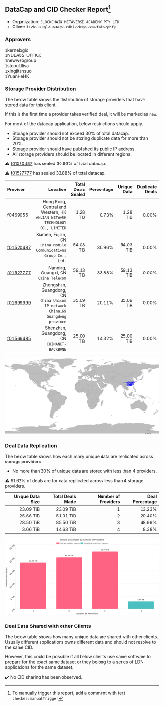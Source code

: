 ## DataCap and CID Checker Report[^1]
 - Organization: `BLOCKCHAIN METAVERSE ACADEMY PTY LTD`
 - Client: `f12k5kukgldua3ag5kzdhi27bxy52cvwf4kn7phfy`
### Approvers
`1`kernelogic<br/>`1`NDLABS-OFFICE<br/>`1`newwebgroup<br/>`1`stcouldlisa<br/>`1`xingjitansuo<br/>`1`YuanHeHK

### Storage Provider Distribution
The below table shows the distribution of storage providers that have stored data for this client.

If this is the first time a provider takes verified deal, it will be marked as `new`.

For most of the datacap application, below restrictions should apply.
 - Storage provider should not exceed 30% of total datacap.
 - Storage provider should not be storing duplicate data for more than 20%.
 - Storage provider should have published its public IP address.
 - All storage providers should be located in different regions.

⚠️ [f01520487](https://filfox.info/en/address/f01520487) has sealed 30.96% of total datacap.

⚠️ [f01527777](https://filfox.info/en/address/f01527777) has sealed 33.88% of total datacap.

| Provider                                              |                                                                            Location | Total Deals Sealed | Percentage | Unique Data | Duplicate Deals |
| :---------------------------------------------------- | ----------------------------------------------------------------------------------: | -----------------: | ---------: | ----------: | --------------: |
| [f0469055](https://filfox.info/en/address/f0469055)   |     Hong Kong, Central and Western, HK<br/>`ANLIAN NETWORK TECHNOLOGY CO., LIMITED` |           1.28 TiB |      0.73% |    1.28 TiB |           0.00% |
| [f01520487](https://filfox.info/en/address/f01520487) |                Xiamen, Fujian, CN<br/>`China Mobile Communications Group Co., Ltd.` |          54.03 TiB |     30.96% |   54.03 TiB |           0.00% |
| [f01527777](https://filfox.info/en/address/f01527777) |                                            Nanning, Guangxi, CN<br/>`China Telecom` |          59.13 TiB |     33.88% |   59.13 TiB |           0.00% |
| [f01699999](https://filfox.info/en/address/f01699999) | Zhongshan, Guangdong, CN<br/>`China Unicom  IP network China169 Guangdong province` |          35.09 TiB |     20.11% |   35.09 TiB |           0.00% |
| [f01566485](https://filfox.info/en/address/f01566485) |                                     Shenzhen, Guangdong, CN<br/>`CHINANET-BACKBONE` |          25.00 TiB |     14.32% |   25.00 TiB |           0.00% |

![Provider Distribution](https://raw.githubusercontent.com/data-preservation-programs/filplus-checker-assets/main/filecoin-project/filecoin-plus-large-datasets/issues/1002/1673010288284.png)
### Deal Data Replication
The below table shows how each many unique data are replicated across storage providers.
- No more than 30% of unique data are stored with less than 4 providers.

⚠️ 91.62% of deals are for data replicated across less than 4 storage providers.

| Unique Data Size | Total Deals Made | Number of Providers | Deal Percentage |
| ---------------: | ---------------: | ------------------: | --------------: |
|        23.09 TiB |        23.09 TiB |                   1 |          13.23% |
|        25.66 TiB |        51.31 TiB |                   2 |          29.40% |
|        28.50 TiB |        85.50 TiB |                   3 |          48.99% |
|         3.66 TiB |        14.63 TiB |                   4 |           8.38% |

![Replication Distribution](https://raw.githubusercontent.com/data-preservation-programs/filplus-checker-assets/main/filecoin-project/filecoin-plus-large-datasets/issues/1002/1673010289354.png)
### Deal Data Shared with other Clients
The below table shows how many unique data are shared with other clients.
Usually different applications owns different data and should not resolve to the same CID.

However, this could be possible if all below clients use same software to prepare for the exact same dataset or they belong to a series of LDN applications for the same dataset.

✔️ No CID sharing has been observed.

[^1]: To manually trigger this report, add a comment with text `checker:manualTrigger`
